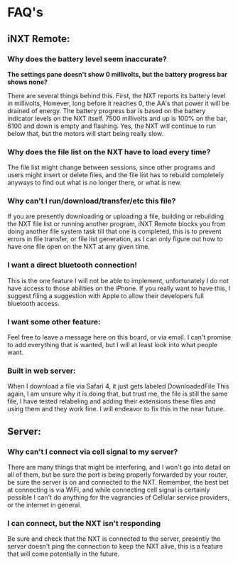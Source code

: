

# FAQ's #
## iNXT Remote: ##
### Why does the battery level seem inaccurate? ###
**The settings pane doesn't show 0 millivolts, but the battery progress bar shows none?**

There are several things behind this.  First, the NXT reports its battery level in millivolts, However, long before it reaches 0, the AA's that power it will be drained of energy.  The battery progress bar is based on the battery indicator levels on the NXT itself.  7500 millivolts and up is 100% on the bar, 6100 and down is empty and flashing.  Yes, the NXT will continue to run below that, but the motors will start being really slow.

### Why does the file list on the NXT have to load every time? ###
The file list might change between sessions, since other programs and users might insert or delete files, and the file list has to rebuild completely anyways to find out what is no longer there, or what is new.

### Why can't I run/download/transfer/etc this file? ###
If you are presently downloading or uploading a file, building or rebuilding the NXT file list or running another program, iNXT Remote blocks you from doing another file system task till that one is completed, this is to prevent errors in file transfer, or file list generation, as I can only figure out how to have one file open on the NXT at any given time.

### I want a direct bluetooth connection! ###
This is the one feature I will not be able to implement, unfortunately I do not have access to those abilities on the iPhone.  If you really want to have this, I suggest filing a suggestion with Apple to allow their developers full bluetooth access.

### I want some other feature: ###
Feel free to leave a message here on this board, or via email.  I can't promise to add everything that is wanted, but I will at least look into what people want.

### Built in web server: ###
When I download a file via Safari 4, it just gets labeled DownloadedFile
This again, I am unsure why it is doing that, but trust me, the file is still the same file, I have tested relabeling and adding their extensions these files and using them and they work fine.  I will endeavor to fix this in the near future.

## Server: ##
### Why can't I connect via cell signal to my server? ###
There are many things that might be interfering, and I won't go into detail on all of them, but be sure the port is being properly forwarded by your router, be sure the server is on and connected to the NXT.  Remember, the best bet at connecting is via WiFi, and while connecting cell signal is certainly possible I can't do anything for the vagrancies of Cellular service providers, or the internet in general.

### I can connect, but the NXT isn't responding ###
Be sure and check that the NXT is connected to the server, presently the server doesn't ping the connection to keep the NXT alive, this is a feature that will come potentially in the future.